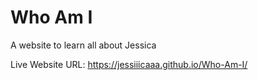 # Who Am I
A website to learn all about Jessica

Live Website URL: https://jessiiicaaa.github.io/Who-Am-I/

